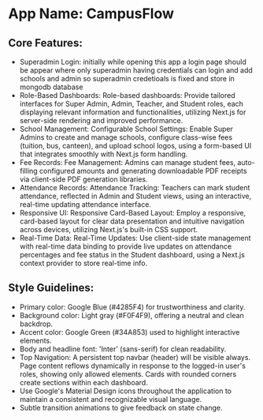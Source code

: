 # **App Name**: CampusFlow

## Core Features:

- Superadmin Login: initially while opening this app a login page should be appear where only superadmin having credentials can login and add schools and admin so superadmin credetioals is fixed and store in mongodb database
- Role-Based Dashboards: Role-based dashboards: Provide tailored interfaces for Super Admin, Admin, Teacher, and Student roles, each displaying relevant information and functionalities, utilizing Next.js for server-side rendering and improved performance.
- School Management: Configurable School Settings: Enable Super Admins to create and manage schools, configure class-wise fees (tuition, bus, canteen), and upload school logos, using a form-based UI that integrates smoothly with Next.js form handling.
- Fee Records: Fee Management: Admins can manage student fees, auto-filling configured amounts and generating downloadable PDF receipts via client-side PDF generation libraries.
- Attendance Records: Attendance Tracking: Teachers can mark student attendance, reflected in Admin and Student views, using an interactive, real-time updating attendance interface.
- Responsive UI: Responsive Card-Based Layout: Employ a responsive, card-based layout for clear data presentation and intuitive navigation across devices, utilizing Next.js's built-in CSS support.
- Real-Time Data: Real-Time Updates: Use client-side state management with real-time data binding to provide live updates on attendance percentages and fee status in the Student dashboard, using a Next.js context provider to store real-time info.

## Style Guidelines:

- Primary color: Google Blue (#4285F4) for trustworthiness and clarity.
- Background color: Light gray (#F0F4F9), offering a neutral and clean backdrop.
- Accent color: Google Green (#34A853) used to highlight interactive elements.
- Body and headline font: 'Inter' (sans-serif) for clean readability.
- Top Navigation: A persistent top navbar (header) will be visible always. Page content reflows dynamically in response to the logged-in user's roles, showing only allowed elements. Cards with rounded corners create sections within each dashboard.
- Use Google's Material Design icons throughout the application to maintain a consistent and recognizable visual language.
- Subtle transition animations to give feedback on state change.